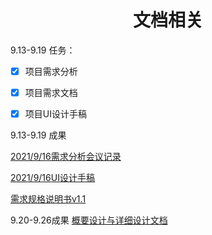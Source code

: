 <h1 align="center">文档相关</h1>

9.13-9.19 任务：

- [x] 项目需求分析
- [x] 项目需求文档
- [x] 项目UI设计手稿



9.13-9.19 成果

[2021/9/16需求分析会议记录](https://a2jz95flwh.feishu.cn/docs/doccn18AYkwBI5xD00QG5lVMvHM?from=from_copylink)

[2021/9/16UI设计手稿](https://a2jz95flwh.feishu.cn/docs/doccnIbIl7vhAZ7iXrJR1XWgA7e?from=from_copylink)

[需求规格说明书v1.1](https://a2jz95flwh.feishu.cn/docs/doccnLQDNe6B9kVRwRuLqriY08g#UzAWjz)

9.20-9.26成果
[概要设计与详细设计文档](https://a2jz95flwh.feishu.cn/docs/doccnXEoBq0vlLcZpmcT0T3zZeL#x5Aq5F)
